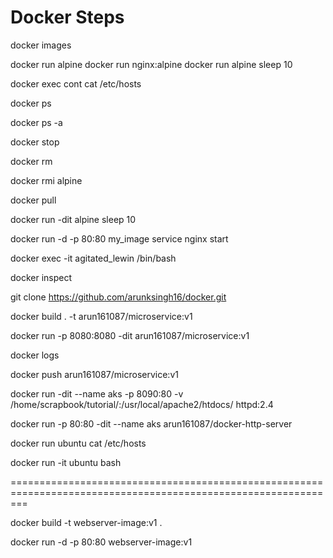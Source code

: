 # Docker Steps

docker images

docker run alpine 
docker run nginx:alpine
docker run alpine sleep 10

docker exec cont cat /etc/hosts

docker ps

docker ps -a

docker stop

docker rm 

docker rmi alpine

docker pull

docker run -dit alpine sleep 10

docker run -d -p 80:80 my_image service nginx start

docker exec -it agitated_lewin /bin/bash

docker inspect 

git clone https://github.com/arunksingh16/docker.git

docker build . -t arun161087/microservice:v1

docker run -p 8080:8080 -dit arun161087/microservice:v1

docker logs

docker push arun161087/microservice:v1

docker run -dit --name aks -p 8090:80 -v /home/scrapbook/tutorial/:/usr/local/apache2/htdocs/ httpd:2.4

docker run -p 80:80 -dit --name aks arun161087/docker-http-server

docker run ubuntu cat /etc/hosts

docker run -it ubuntu bash 


===============================================================================================================

docker build -t webserver-image:v1 .


docker run -d -p 80:80 webserver-image:v1
